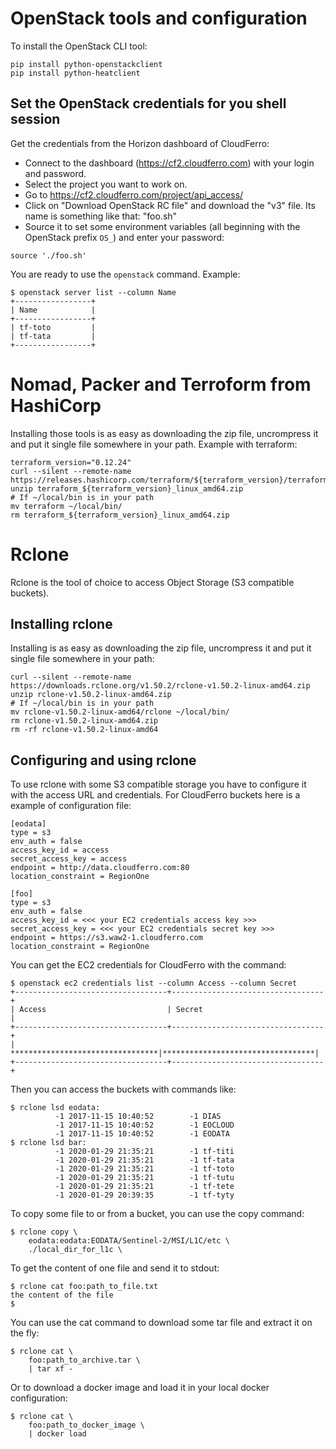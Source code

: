 # OpenStack tools and configuration

To install the OpenStack CLI tool:

``` shell
pip install python-openstackclient
pip install python-heatclient
```

## Set the OpenStack credentials for you shell session

Get the credentials from the Horizon dashboard of CloudFerro:

* Connect to the dashboard (<https://cf2.cloudferro.com>) with your login and
  password.
* Select the project you want to work on.
* Go to <https://cf2.cloudferro.com/project/api_access/>
* Click on "Download OpenStack RC file" and download the "v3" file. Its name is
  something like that: "foo.sh"
* Source it to set some environment variables (all beginning with the OpenStack
  prefix `OS_`) and enter your password:

``` shell
source './foo.sh'
```

You are ready to use the `openstack` command. Example:

``` shell
$ openstack server list --column Name
+-----------------+
| Name            |
+-----------------+
| tf-toto         |
| tf-tata         |
+-----------------+
```

# Nomad, Packer and Terroform from HashiCorp

Installing those tools is as easy as  downloading the zip file, uncrompress it
and put it single file somewhere in your path. Example with terraform:

``` shell
terraform_version="0.12.24"
curl --silent --remote-name https://releases.hashicorp.com/terraform/${terraform_version}/terraform_${terraform_version}_linux_amd64.zip
unzip terraform_${terraform_version}_linux_amd64.zip
# If ~/local/bin is in your path
mv terraform ~/local/bin/
rm terraform_${terraform_version}_linux_amd64.zip
```

# Rclone

Rclone is the tool of choice to access Object Storage (S3 compatible buckets).

## Installing rclone

Installing is as easy as downloading the zip file, uncrompress it and put it
single file somewhere in your path:

``` shell
curl --silent --remote-name  https://downloads.rclone.org/v1.50.2/rclone-v1.50.2-linux-amd64.zip                         
unzip rclone-v1.50.2-linux-amd64.zip
# If ~/local/bin is in your path
mv rclone-v1.50.2-linux-amd64/rclone ~/local/bin/
rm rclone-v1.50.2-linux-amd64.zip
rm -rf rclone-v1.50.2-linux-amd64
```

## Configuring and using rclone

To use rclone with some S3 compatible storage you have to configure it with the
access URL and credentials. For CloudFerro buckets here is a example of
configuration file:

``` rclone
[eodata]
type = s3
env_auth = false
access_key_id = access
secret_access_key = access
endpoint = http://data.cloudferro.com:80
location_constraint = RegionOne

[foo]
type = s3
env_auth = false
access_key_id = <<< your EC2 credentials access key >>>
secret_access_key = <<< your EC2 credentials secret key >>>
endpoint = https://s3.waw2-1.cloudferro.com
location_constraint = RegionOne
```

You can get the EC2 credentials for CloudFerro with the command:

``` shell
$ openstack ec2 credentials list --column Access --column Secret
+----------------------------------+----------------------------------+
| Access                           | Secret                           |
+----------------------------------+----------------------------------+
| *********************************|**********************************|
+----------------------------------+----------------------------------+
```

Then you can access the buckets with commands like:

``` shell
$ rclone lsd eodata:
          -1 2017-11-15 10:40:52        -1 DIAS
          -1 2017-11-15 10:40:52        -1 EOCLOUD
          -1 2017-11-15 10:40:52        -1 EODATA
$ rclone lsd bar:
          -1 2020-01-29 21:35:21        -1 tf-titi
          -1 2020-01-29 21:35:21        -1 tf-tata
          -1 2020-01-29 21:35:21        -1 tf-toto
          -1 2020-01-29 21:35:21        -1 tf-tutu
          -1 2020-01-29 21:35:21        -1 tf-tete
          -1 2020-01-29 20:39:35        -1 tf-tyty
```

To copy some file to or from a bucket, you can use the copy command:

``` shell
$ rclone copy \
    eodata:eodata:EODATA/Sentinel-2/MSI/L1C/etc \
    ./local_dir_for_l1c \
```

To get the content of one file and send it to stdout:

``` shell
$ rclone cat foo:path_to_file.txt
the content of the file
$
```

You can use the cat command to download some tar file and extract it on the
fly:

``` shell
$ rclone cat \
    foo:path_to_archive.tar \
    | tar xf -
```

Or to download a docker image and load it in your local docker configuration:

``` shell
$ rclone cat \
    foo:path_to_docker_image \
    | docker load
```
